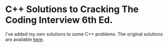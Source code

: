 # C++ Solutions to Cracking The Coding Interview 6th Ed.

I've added my own solutions to some C++ problems. The original solutions are available [here](https://github.com/careercup/CtCI-6th-Edition-cpp).
